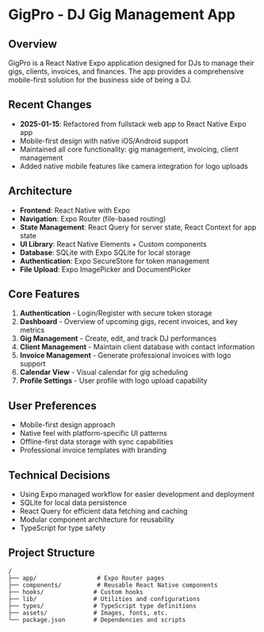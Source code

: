 # GigPro - DJ Gig Management App

## Overview
GigPro is a React Native Expo application designed for DJs to manage their gigs, clients, invoices, and finances. The app provides a comprehensive mobile-first solution for the business side of being a DJ.

## Recent Changes
- **2025-01-15**: Refactored from fullstack web app to React Native Expo app
- Mobile-first design with native iOS/Android support
- Maintained all core functionality: gig management, invoicing, client management
- Added native mobile features like camera integration for logo uploads

## Architecture
- **Frontend**: React Native with Expo
- **Navigation**: Expo Router (file-based routing)
- **State Management**: React Query for server state, React Context for app state
- **UI Library**: React Native Elements + Custom components
- **Database**: SQLite with Expo SQLite for local storage
- **Authentication**: Expo SecureStore for token management
- **File Upload**: Expo ImagePicker and DocumentPicker

## Core Features
1. **Authentication** - Login/Register with secure token storage
2. **Dashboard** - Overview of upcoming gigs, recent invoices, and key metrics
3. **Gig Management** - Create, edit, and track DJ performances
4. **Client Management** - Maintain client database with contact information
5. **Invoice Management** - Generate professional invoices with logo support
6. **Calendar View** - Visual calendar for gig scheduling
7. **Profile Settings** - User profile with logo upload capability

## User Preferences
- Mobile-first design approach
- Native feel with platform-specific UI patterns
- Offline-first data storage with sync capabilities
- Professional invoice templates with branding

## Technical Decisions
- Using Expo managed workflow for easier development and deployment
- SQLite for local data persistence
- React Query for efficient data fetching and caching
- Modular component architecture for reusability
- TypeScript for type safety

## Project Structure
```
/
├── app/                 # Expo Router pages
├── components/          # Reusable React Native components
├── hooks/              # Custom hooks
├── lib/                # Utilities and configurations
├── types/              # TypeScript type definitions
├── assets/             # Images, fonts, etc.
└── package.json        # Dependencies and scripts
```